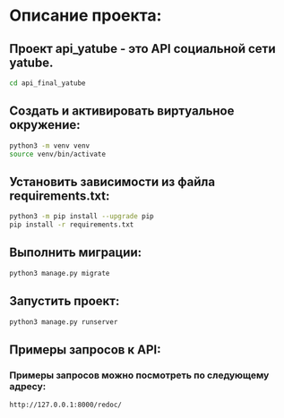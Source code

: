 # Описание проекта:
## Проект api_yatube - это API социальной сети yatube.

```bash
cd api_final_yatube
```

## Cоздать и активировать виртуальное окружение:

```bash
python3 -m venv venv
source venv/bin/activate
```

## Установить зависимости из файла requirements.txt:

```bash
python3 -m pip install --upgrade pip
pip install -r requirements.txt
```

## Выполнить миграции:

```bash
python3 manage.py migrate
```

## Запустить проект:

```bash
python3 manage.py runserver
```

## Примеры запросов к API:
### Примеры запросов можно посмотреть по следующему адресу:

```bash
http://127.0.0.1:8000/redoc/
```
